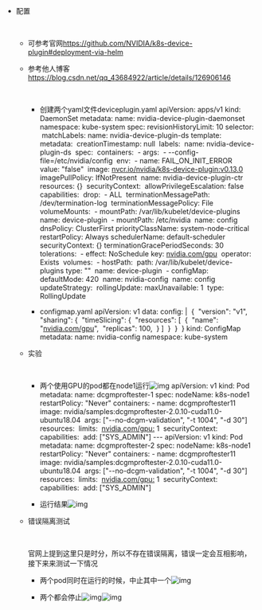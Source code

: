 - 配置

  ​

  - 可参考官网<https://github.com/NVIDIA/k8s-device-plugin#deployment-via-helm>


  - 参考他人博客<https://blog.csdn.net/qq_43684922/article/details/126906146>

    ​

    - 创建两个yaml文件deviceplugin.yaml
      apiVersion: apps/v1
      kind: DaemonSet
      metadata:
        name: nvidia-device-plugin-daemonset
        namespace: kube-system
      spec:
        revisionHistoryLimit: 10
        selector:
      ​    matchLabels:
      ​      name: nvidia-device-plugin-ds
        template:
      ​    metadata:
      ​      creationTimestamp: null
      ​      labels:
      ​        name: nvidia-device-plugin-ds
      ​    spec:
      ​      containers:
      ​      \- args:
      ​        \- --config-file=/etc/nvidia/config
      ​        env:
      ​        \- name: FAIL_ON_INIT_ERROR
      ​          value: "false"
      ​        image: [nvcr.io/nvidia/k8s-device-plugin:v0.13.0](http://nvcr.io/nvidia/k8s-device-plugin:v0.13.0)
      ​        imagePullPolicy: IfNotPresent
      ​        name: nvidia-device-plugin-ctr
      ​        resources: {}
      ​        securityContext:
      ​          allowPrivilegeEscalation: false
      ​          capabilities:
      ​            drop:
      ​            \- ALL
      ​        terminationMessagePath: /dev/termination-log
      ​        terminationMessagePolicy: File
      ​        volumeMounts:
      ​        \- mountPath: /var/lib/kubelet/device-plugins
      ​          name: device-plugin
      ​        \- mountPath: /etc/nvidia
      ​          name: config
      ​      dnsPolicy: ClusterFirst
      ​      priorityClassName: system-node-critical
      ​      restartPolicy: Always
      ​      schedulerName: default-scheduler
      ​      securityContext: {}
      ​      terminationGracePeriodSeconds: 30
      ​      tolerations:
      ​      \- effect: NoSchedule
      ​        key: [nvidia.com/gpu](http://nvidia.com/gpu)
      ​        operator: Exists
      ​      volumes:
      ​      \- hostPath:
      ​          path: /var/lib/kubelet/device-plugins
      ​          type: ""
      ​        name: device-plugin
      ​      \- configMap:
      ​          defaultMode: 420
      ​          name: nvidia-config
      ​        name: config
        updateStrategy:
      ​    rollingUpdate:
      ​      maxUnavailable: 1
      ​    type: RollingUpdate


    - configmap.yaml
      apiVersion: v1
      data:
        config: |
      ​    {
      ​       "version": "v1",
      ​       "sharing": {
      ​         "timeSlicing": {
      ​           "resources": [
      ​             {
      ​               "name": "[nvidia.com/gpu](http://nvidia.com/gpu)",
      ​               "replicas": 100,
      ​             }
      ​           ]
      ​         }
      ​       }
      ​    }
      kind: ConfigMap
      metadata:
        name: nvidia-config
        namespace: kube-system


  - 实验

    ​

    - 两个使用GPU的pod都在node1运行![img](https://api2.mubu.com/v3/document_image/efb05136-e2f9-4fb3-aaba-d5726a31be54-15661181.jpg)
      apiVersion: v1
      kind: Pod
      metadata:
        name: dcgmproftester-1
      spec:
        nodeName: k8s-node1
        restartPolicy: "Never"
        containers:
        \- name: dcgmproftester11
      ​    image: nvidia/samples:dcgmproftester-2.0.10-cuda11.0-ubuntu18.04
      ​    args: ["--no-dcgm-validation", "-t 1004", "-d 30"]
      ​    resources:
      ​      limits:
      ​         [nvidia.com/gpu:](http://nvidia.com/gpu:) 1
      ​    securityContext:
      ​      capabilities:
      ​        add: ["SYS_ADMIN"]
      \---
      apiVersion: v1
      kind: Pod
      metadata:
        name: dcgmproftester-2
      spec:
        nodeName: k8s-node1
        restartPolicy: "Never"
        containers:
        \- name: dcgmproftester11
      ​    image: nvidia/samples:dcgmproftester-2.0.10-cuda11.0-ubuntu18.04
      ​    args: ["--no-dcgm-validation", "-t 1004", "-d 30"]
      ​    resources:
      ​      limits:
      ​         [nvidia.com/gpu:](http://nvidia.com/gpu:) 1
      ​    securityContext:
      ​      capabilities:
      ​        add: ["SYS_ADMIN"]


    - 运行结果![img](https://api2.mubu.com/v3/document_image/080d32d0-433c-43bb-8596-884ea76b5b08-15661181.jpg)


  - 错误隔离测试

    ​

    官网上提到这里只是时分，所以不存在错误隔离，错误一定会互相影响，接下来来测试一下情况

    - 两个pod同时在运行的时候，中止其中一个![img](https://api2.mubu.com/v3/document_image/d1b403e1-ccdf-4f2f-b528-90ce89394f94-15661181.jpg)


    - 两个都会停止![img](https://api2.mubu.com/v3/document_image/89bb0e57-ac39-49ec-b8e4-1970d5f24fa8-15661181.jpg)![img](https://api2.mubu.com/v3/document_image/adf4034b-d935-4d48-8d92-8e3d6ecf7316-15661181.jpg)